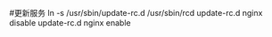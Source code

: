 #更新服务
ln -s /usr/sbin/update-rc.d /usr/sbin/rcd
update-rc.d  nginx disable
update-rc.d  nginx enable






